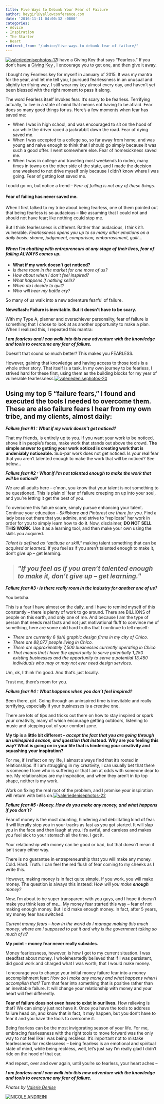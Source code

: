 ```yaml
---
title: Five Ways to Debunk Your Fear of Failure
author: heygirl@yellowconference.com
date: '2016-11-11 04:00:32 -0800'
categories:
- Advice
- Inspiration
- The Starter
- Heart
redirect_from: "/advice/five-ways-to-debunk-fear-of-failure/"
---
```


[![valeriedenisephotos-17](https://s3.amazonaws.com/yellow-files/blog/2016/11/ValerieDenisePhotos-17.jpg)](https://s3.amazonaws.com/yellow-files/blog/2016/11/ValerieDenisePhotos-17.jpg)I have a Giving Key that says “Fearless.” If you don’t have a [ Giving Key ](https://www.thegivingkeys.com/) , I encourage you to get one, and then give it away.

I bought my Fearless key for myself in January of 2015\. It was my mantra for the year, and let me tell you, I pursued fearlessness in an unusual and slightly terrifying way. I still wear my key almost every day, and haven’t yet been blessed with the right moment to pass it along.

The word Fearless itself invokes fear. It’s scary to be fearless. Terrifying actually, to live in a state of mind that means not having to be afraid. Fear does so many good things for us. Here’s a few moments when fear has saved me:

*   When I was in high school, and was encouraged to sit on the hood of car while the driver raced a jackrabbit down the road. Fear of dying saved me.
*   When I was accepted to a college so, so far away from home, and was young and naive enough to think that I should go simply because it was such a good offer. I went somewhere else. Fear of homesickness saved me.
*   When I was in college and traveling most weekends to rodeo, many times in towns on the other side of the state, and I made the decision one weekend to not drive myself only because I didn’t know where I was going. Fear of getting lost saved me.

I could go on, but notice a trend – _Fear of failing is not any of these things._

#### **Fear of failing has never saved me.**

When I first talked to my tribe about being fearless, one of them pointed out that being fearless is so audacious – like assuming that I could not and should not have fear; like nothing could stop me.

But I think fearlessness is different. Rather than audacious, I think it’s vulnerable. _Fearlessness opens you up to so many other emotions on a daily basis: shame, judgement, comparison, embarrassment, guilt…_

#### _**When I’m chatting with entrepreneurs at any stage of their lives, fear of failing ALWAYS comes up.**_

*   __What if my work doesn’t get noticed?__
*   _Is there room in the market for one more of us?_
*   _How about when I don’t feel inspired?_
*   _What happens if nothing sells?_
*   _When do I decide to quit?_
*   _Who will hear my battle cry?_

So many of us walk into a new adventure fearful of failure.

**Newsflash: Failure is inevitable. But it doesn’t have to be scary.**

With my Type A, planner and overachiever personality, fear of failure is something that I chose to look at as another opportunity to make a plan. When I realized this, I repeated this mantra:

**_I am fearless and I can walk into this new adventure with the knowledge and tools to overcome any fear of failure._**

Doesn’t that sound so much better? This makes you FEARLESS.

However, gaining that knowledge and having access to those tools is a whole other story. That itself is a task. In my own journey to be fearless, I strived hard for these first, using them as the building blocks for my year of vulnerable fearlessness.[![valeriedenisephotos-20](https://s3.amazonaws.com/yellow-files/blog/2016/11/ValerieDenisePhotos-20.jpg)](https://s3.amazonaws.com/yellow-files/blog/2016/11/ValerieDenisePhotos-20.jpg)

## **Using my top 5 “failure fears,” I found and executed the tools I needed to overcome them. These are also failure fears I hear from my own tribe, and my clients, almost daily:**

_**Failure fear #1 : What if my work doesn’t get noticed?**_

That my friends, is entirely up to you. If you want your work to be noticed, shove it in people’s faces, make work that stands out above the crowd. **The simple answer to getting your work noticed is creating work that is undeniably noticeable.** Sub-par work does not get noticed. Is your real fear that you aren’t talented enough to make the work that will be noticed? See below…

_**Failure fear #2 : What if I’m not talented enough to make the work that will be noticed?**_

We are all adults here – c’mon, you know that your talent is not something to be questioned. This is plain ol’ fear of failure creeping on up into your soul, and you’re letting it get the best of you.

To overcome this failure scare, simply pursue enhancing your talent. Continue your education – _Skillshare and Pinterest are there for you._ Find a lady boss out there that you admire, and strive to “replicate” her work in order for you to simply learn how to do it. Now, disclaimer, **DO NOT SELL THIS WORK.** Use it as a learning tool, and then make your own using the skills you acquired.

_Talent is defined as “aptitude or skill,”_ making talent something that can be _acquired_ or _learned._ If you feel as if you aren’t talented enough to make it, don’t give up – get learning.

> ## _"If you feel as if you aren’t talented enough to make it, don’t give up – get learning."_

_**Failure fear #3 : Is there really room in the industry for another one of us?**_

You betcha.

This is a fear I have almost on the daily, and I have to remind myself of this constantly – there is plenty of work to go around. There are BILLIONS of people on this earth, and only one of me. And because I am the type of person that needs real facts and not just motivational fluff to convince me of something, here are some cold hard truths that I continue to tell myself:

*   _There are currently 6 (ish) graphic design firms in my city of Chico._
*   _There are 88,077 people living in Chico._
*   _There are approximately 7,500 businesses currently operating in Chico._
*   _That means that I have the opportunity to serve potentially 1,250 existing businesses and the opportunity to serve a potential 13,450 individuals who may or may not ever need design services._

Um, ok, I think I’m good. And that’s just locally.

Trust me, there’s room for you.

_**Failure fear #4 : What happens when you don’t feel inspired?**_

Been there, girl. Going through an uninspired time is inevitable and really terrifying, especially if your businesses is a creative one.

There are lots of tips and tricks out there on how to stay inspired or spark your creativity, many of which encourage getting outdoors, listening to music and stepping out of your comfort zone.

**My tip is a little bit different – _accept the fact that you are going through an uninspired season, and question that instead._ Why are you feeling this way? What is going on in your life that is hindering your creativity and squashing your inspiration?**

For me, if I reflect on my life, I almost always find that it’s rooted in relationships. If I am struggling in my creativity, I can usually bet that there is someone I love who is suffering or that I am at odds with someone dear to me. My relationships are my inspiration, and when they aren’t in tip top shape, neither is my work.

Work on fixing the real root of the problem, and I promise your inspiration will return with bells on.[![valeriedenisephotos-22](https://s3.amazonaws.com/yellow-files/blog/2016/11/ValerieDenisePhotos-22.jpg)](https://s3.amazonaws.com/yellow-files/blog/2016/11/ValerieDenisePhotos-22.jpg)

_**Failure fear #5 : Money. How do you make any money, and what happens if you don’t?**_

Fear of money is the most daunting, hindering and debilitating kind of fear. It will literally stop you in your tracks as fast as you got started. It will slap you in the face and then laugh at you. It’s awful, and careless and makes you feel sick to your stomach all the time. I get it.

Your relationship with money can be good or bad, but that doesn’t mean it isn’t scary either way.

There is no guarantee in entrepreneurship that you will make any money. Cold. Hard. Truth. I can feel the red flush of fear coming to my cheeks as I write this.

However, making money is in fact quite simple. If you work, you will make money. The question is always this instead: _How will you make **enough** money?_

Now, I’m about to be super transparent with you guys, and I hope it doesn’t make you think less of me... My money fear started this way – fear of not making enough money. But I did make enough money. In fact, after 5 years, my money fear has switched.

_Current money fears – how in the world do I manage making this much money, where am I supposed to put it and why is the government taking so much of it?_

**My point – money fear never really subsides.**

Money fearlessness, however, is how I got to my current situation. I was steadfast about money. I wholeheartedly believed that if I was persistent, did good work and charged what I was worth, that I would make money.

I encourage you to change your initial money failure fear into a money accomplishment fear: _How do I make any money and what happens when I accomplish that?_ Turn that fear into something that is positive rather than an inevitable failure. It will change your relationship with money and your heart will feel differently.

**Fear of failure does not even have to exist in our lives.** How relieving is that? We can simply just not have it. Once you have the tools to address failure head on, and know that in fact, it may happen, but you don’t have to fear it and you have the tools to overcome it.

Being fearless can be the most invigorating season of your life. For me, embracing fearlessness with the right tools to move forward was the only way to not feel like I was being reckless. It’s important not to mistake fearlessness for recklessness – being fearless is an emotional and spiritual state of mind, while being reckless, well, let’s just say I’m really glad I didn’t ride on the hood of that car.

And repeat, over and over again, until you’re so fearless, your heart aches –

_**I am fearless and I can walk into this new adventure with the knowledge and tools to overcome any fear of failure.**_

_Photos by [Valerie Denise](http://www.valeriedenisephotos.com/)_

[![NICOLE ANDREINI](https://s3.amazonaws.com/yellow-files/blog/2016/05/NCIOLEANDREINI.jpg)](http://www.studiotwenty-two.com/)
